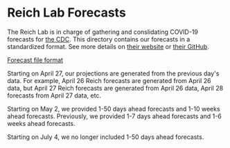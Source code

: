 # Reich Lab Forecasts

The Reich Lab is in charge of gathering and conslidating COVID-19 forecasts for [the CDC](https://www.cdc.gov/coronavirus/2019-ncov/covid-data/forecasting-us.html). This directory contains our forecasts in a standardized format. See more details on [their website](https://covid19forecasthub.org/) or [their GitHub](https://github.com/reichlab/covid19-forecast-hub).

[Forecast file format](https://github.com/reichlab/covid19-forecast-hub/tree/master/data-processed#forecast-file-format)

Starting on April 27, our projections are generated from the previous day's data. For example, April 26 Reich forecasts are generated from April 26 data, but April 27 Reich forecasts are generated from April 26 data, April 28 forecasts from April 27 data, etc.

Starting on May 2, we provided 1-50 days ahead forecasts and 1-10 weeks ahead forecasts. Previously, we provided 1-7 days ahead forecasts and 1-6 weeks ahead forecasts.

Starting on July 4, we no longer included 1-50 days ahead forecasts.
